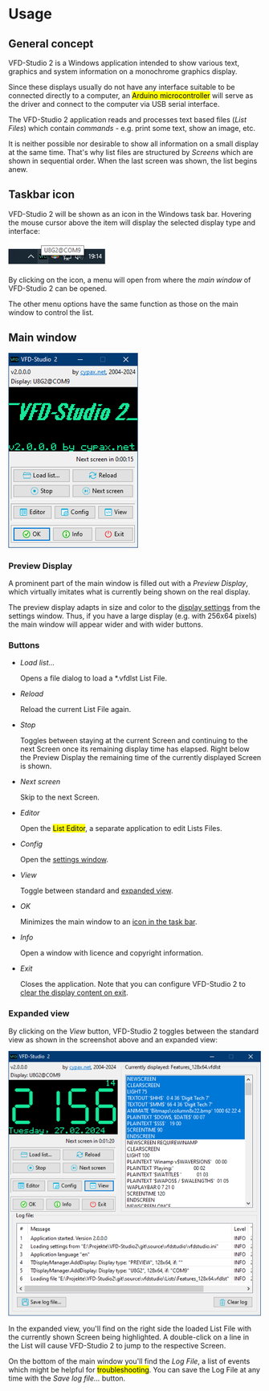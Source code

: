 # Usage

## General concept

VFD-Studio 2 is a Windows application intended to show various text, graphics and system information on a monochrome graphics display.

Since these displays usually do not have any interface suitable to be connected directly to a computer, an <mark>Arduino microcontroller</mark> will serve as the driver and connect to the computer via USB serial interface.

The VFD-Studio 2 application reads and processes text based files (*List Files*) which contain *commands* - e.g. print some text, show an image, etc.

It is neither possible nor desirable to show all information on a small display at the same time. That's why list files are structured by *Screens* which are shown in sequential order. When the last screen was shown, the list begins anew.

## Taskbar icon

VFD-Studio 2 will be shown as an icon in the Windows task bar. Hovering the mouse cursor above the item will display the selected display type and interface: 

![Screenshot of the Windows task bar showing the VFD-Studio icon with a hint "U8G2@COM9", which informas about selectzd display and interface.](screenshot_icon.png)

By clicking on the icon, a menu will open from where the *main window* of VFD-Studio 2 can be opened.

The other menu options have the same function as those on the main window to control the list.

## Main window

![Screenshot of the main window showing the controls.](main_window.png)

### Preview Display

A prominent part of the main window is filled out with a *Preview Display*, which virtually imitates what is currently being shown on the real display.

The preview display adapts in size and color to the [display settings](./Setup.md#display-settings) from the settings window. Thus, if you have a large display (e.g. with 256x64 pixels) the main window will appear wider and with wider buttons.

### Buttons

* *Load list...*
  
  Opens a file dialog to load a \*.vfdlst List File.

* *Reload*

  Reload the current List File again.

* *Stop*

  Toggles between staying at the current Screen and continuing to the next Screen once its remaining display time has elapsed.
  Right below the Preview Display the remaining time of the currently displayed Screen is shown.

* *Next screen*

  Skip to the next Screen.

* *Editor*

  Open the <mark>List Editor</mark>, a separate application to edit Lists Files.

* *Config*

  Open the [settings window](./Setup.md).

* *View*

  Toggle between standard and [expanded view](#expanded-view).

* *OK*

  Minimizes the main window to an [icon in the task bar](#taskbar-icon).

* *Info*

  Open a window with licence and copyright information.

* *Exit*

  Closes the application. Note that you can configure VFD-Studio 2 to [clear the display content on exit](./Setup.md#clear-display-on-exit).

### Expanded view

By clicking on the *View* button, VFD-Studio 2 toggles between the standard view as shown in the screenshot above and an expanded view:

<img src="screenshot_expandedview.png" title="" alt="Screenshot of the main window in expanded view." width="503">

In the expanded view, you'll find on the right side the loaded List File with the currently shown Screen being highlighted.
A double-click on a line in the List will cause VFD-Studio 2 to jump to the respective Screen.

On the bottom of the main window you'll find the *Log File*, a list of events which might be helpful for <mark>troubleshooting</mark>. You can save the Log File at any time with the *Save log file...* button.
